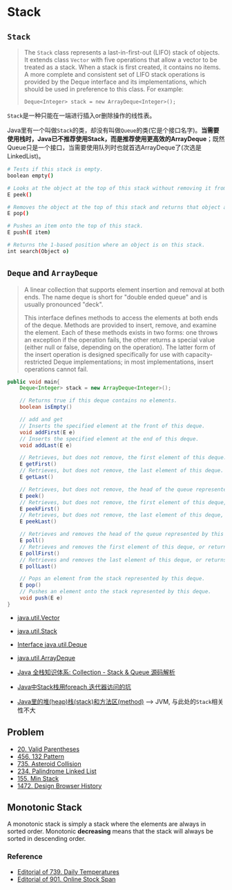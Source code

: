 # Stack
## `Stack`
> The `Stack` class represents a last-in-first-out (LIFO) stack of objects. It extends class `Vector` with five operations that allow a vector to be treated as a stack.
> When a stack is first created, it contains no items. 
> A more complete and consistent set of LIFO stack operations is provided by the Deque interface and its implementations, which should be used in preference to this class. For example: 
> 
> `Deque<Integer> stack = new ArrayDeque<Integer>();`

`Stack`是一种只能在一端进行插入or删除操作的线性表。

Java里有一个叫做`Stack`的类，却没有叫做`Queue`的类(它是个接口名字)。**当需要使用栈时，Java已不推荐使用Stack，而是推荐使用更高效的ArrayDeque**；既然Queue只是一个接口，当需要使用队列时也就首选ArrayDeque了(次选是LinkedList)。

```bash
# Tests if this stack is empty.
boolean empty()

# Looks at the object at the top of this stack without removing it from the stack.
E peek()

# Removes the object at the top of this stack and returns that object as the value of this function.
E pop()

# Pushes an item onto the top of this stack.
E push(E item)

# Returns the 1-based position where an object is on this stack.
int search(Object o)
```


## `Deque` and `ArrayDeque`
> A linear collection that supports element insertion and removal at both ends. The name deque is short for "double ended queue" and is usually pronounced "deck".
> 
> This interface defines methods to access the elements at both ends of the deque. Methods are provided to insert, remove, and examine the element. Each of these methods exists in two forms: one throws an exception if the operation fails, the other returns a special value (either null or false, depending on the operation). The latter form of the insert operation is designed specifically for use with capacity-restricted Deque implementations; in most implementations, insert operations cannot fail. 
```Java
public void main{
    Deque<Integer> stack = new ArrayDeque<Integer>();

    // Returns true if this deque contains no elements.
    boolean isEmpty()

    // add and get
    // Inserts the specified element at the front of this deque.
    void addFirst(E e)
    // Inserts the specified element at the end of this deque.
    void addLast(E e)

    // Retrieves, but does not remove, the first element of this deque.
    E getFirst()
    // Retrieves, but does not remove, the last element of this deque.
    E getLast()

    // Retrieves, but does not remove, the head of the queue represented by this deque, or returns null if this deque is empty.
    E peek()
    // Retrieves, but does not remove, the first element of this deque, or returns null if this deque is empty.
    E peekFirst()
    // Retrieves, but does not remove, the last element of this deque, or returns null if this deque is empty.
    E peekLast()

    // Retrieves and removes the head of the queue represented by this deque (in other words, the first element of this deque), or returns null if this deque is empty.
    E poll()
    // Retrieves and removes the first element of this deque, or returns null if this deque is empty.
    E pollFirst()
    // Retrieves and removes the last element of this deque, or returns null if this deque is empty.
    E pollLast()

    // Pops an element from the stack represented by this deque.
    E pop()
    // Pushes an element onto the stack represented by this deque.
    void push(E e)
}
```


* [java.util.Vector<E>](https://docs.oracle.com/javase/8/docs/api/java/util/Vector.html)
* [java.util.Stack<E>](https://docs.oracle.com/javase/8/docs/api/java/util/Stack.html)
* [Interface java.util.Deque<E>](https://docs.oracle.com/javase/8/docs/api/java/util/Deque.html)
* [java.util.ArrayDeque<E>](https://docs.oracle.com/javase/8/docs/api/java/util/ArrayDeque.html)
* [Java 全栈知识体系: Collection - Stack & Queue 源码解析](https://pdai.tech/md/java/collection/java-collection-Queue&Stack.html)
* [Java中Stack栈用foreach,迭代器访问的坑](https://blog.csdn.net/qq_43778308/article/details/108483525)


* [Java里的堆(heap)栈(stack)和方法区(method)](https://www.cnblogs.com/fmgao-technology/p/11095873.html) --> JVM, 与此处的`Stack`相关性不大


## Problem
* [20. Valid Parentheses](https://leetcode.com/problems/valid-parentheses/)
* [456. 132 Pattern](https://leetcode.com/problems/132-pattern/)
* [735. Asteroid Collision](https://leetcode.com/problems/asteroid-collision/)
* [234. Palindrome Linked List](https://leetcode.com/problems/palindrome-linked-list/)
* [155. Min Stack](https://leetcode.com/problems/min-stack/)
* [1472. Design Browser History](https://leetcode.com/problems/design-browser-history/)


## Monotonic Stack
A monotonic stack is simply a stack where the elements are always in sorted order. Monotonic **decreasing** means that the stack will always be sorted in descending order.

### Reference
* [Editorial of 739. Daily Temperatures](https://leetcode.com/problems/daily-temperatures/editorial/)
* [Editorial of 901. Online Stock Span](https://leetcode.com/problems/online-stock-span/description/)